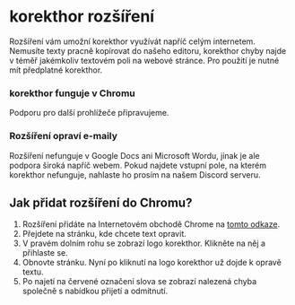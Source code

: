 # korekthor rozšíření
Rozšíření vám umožní korekthor využívát napříč celým internetem. Nemusíte texty pracně kopírovat do našeho editoru, korekthor chyby najde v téměř jakémkoliv textovém poli na webové stránce. Pro použití je nutné mít předplatné korekthor.

### korekthor funguje v Chromu
Podporu pro další prohlížeče připravujeme.

### Rozšíření opraví e-maily
Rozšíření nefunguje v Google Docs ani Microsoft Wordu, jinak je ale podpora široká napříč webem. Pokud najdete vstupní pole, na kterém korekthor nefunguje, nahlaste ho prosím na našem Discord serveru.

## Jak přidat rozšíření do Chromu?
1. Rozšíření přidáte na Internetovém obchodě Chrome na [tomto odkaze](https://chromewebstore.google.com/detail/korekthor/afgdbafbjbcdafcdmmekegfmmaplalof).
2. Přejdete na stránku, kde chcete text opravit.
3. V pravém dolním rohu se zobrazí logo korekthor. Klikněte na něj a přihlaste se.
4. Obnovte stránku. Nyní po kliknutí na logo korekthor už dojde k opravě textu.
5. Po najetí na červené označení slova se zobrazí nalezená chyba společně s nabídkou přijetí a odmítnutí.
